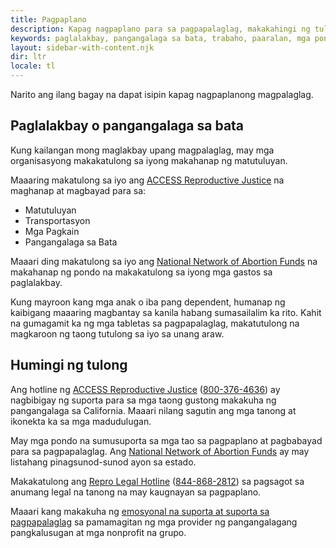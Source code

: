 ```yaml
---
title: Pagpaplano
description: Kapag nagpaplano para sa pagpapalaglag, makakahingi ng tulong para sa matutuluyan, transportasyon, pagkain, at pangangalaga sa bata.
keywords: paglalakbay, pangangalaga sa bata, trabaho, paaralan, mga pondo sa pagpapalaglag
layout: sidebar-with-content.njk
dir: ltr
locale: tl
---
```

Narito ang ilang bagay na dapat isipin kapag nagpaplanong magpalaglag.

## Paglalakbay o pangangalaga sa bata

Kung kailangan mong maglakbay upang magpalaglag, may mga organisasyong makakatulong sa iyong makahanap ng matutuluyan.

Maaaring makatulong sa iyo ang [ACCESS Reproductive Justice](https://accessrj.org/case-study/access-reproductive-justice-healthline/) na maghanap at magbayad para sa:

- Matutuluyan
- Transportasyon
- Mga Pagkain
- Pangangalaga sa Bata

Maaari ding makatulong sa iyo ang [National Network of Abortion Funds](https://abortionfunds.org/need-abortion/) na makahanap ng pondo na makakatulong sa iyong mga gastos sa paglalakbay.

Kung mayroon kang mga anak o iba pang dependent, humanap ng kaibigang maaaring magbantay sa kanila habang sumasailalim ka rito. Kahit na gumagamit ka ng mga tabletas sa pagpapalaglag, makatutulong na magkaroon ng taong tutulong sa iyo sa unang araw.

## Humingi ng tulong

Ang hotline ng [ACCESS Reproductive Justice](https://accessrj.org/case-study/access-reproductive-justice-healthline/) (<a href="tel:+1-800-376-4636">800-376-4636</a>) ay nagbibigay ng suporta para sa mga taong gustong makakuha ng pangangalaga sa California. Maaari nilang sagutin ang mga tanong at ikonekta ka sa mga madudulugan.

May mga pondo na sumusuporta sa mga tao sa pagpaplano at pagbabayad para sa pagpapalaglag. Ang [National Network of Abortion Funds](https://abortionfunds.org/need-abortion/#funds) ay may listahang pinagsunod-sunod ayon sa estado.

Makakatulong ang [Repro Legal Hotline](https://www.reprolegalhelpline.org/) (<a href="tel:+1-888-868-2812">844-868-2812</a>) sa pagsagot sa anumang legal na tanong na may kaugnayan sa pagpaplano.

Maaari kang makakuha ng [emosyonal na suporta at suporta sa pagpapalaglag](/tl/support/health-and-wellness/) sa pamamagitan ng mga provider ng pangangalagang pangkalusugan at mga nonprofit na grupo.
